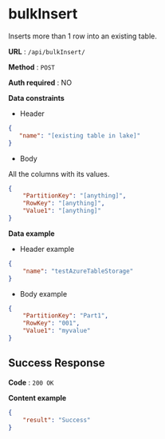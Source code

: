 # bulkInsert

Inserts more than 1 row into an existing table.

**URL** : `/api/bulkInsert/`

**Method** : `POST`

**Auth required** : NO

**Data constraints**

 * Header

 ```json
{
    "name": "[existing table in lake]"
}
```

 * Body

All the columns with its values.
```json
{
    "PartitionKey": "[anything]", 
    "RowKey": "[anything]",
    "Value1": "[anything]"
}
```

**Data example**
* Header example
```json
{
    "name": "testAzureTableStorage"
}
```

* Body example
```json
{
    "PartitionKey": "Part1", 
    "RowKey": "001",
    "Value1": "myvalue"
}
```

## Success Response

**Code** : `200 OK`

**Content example**

```json
{
    "result": "Success"
}
```
